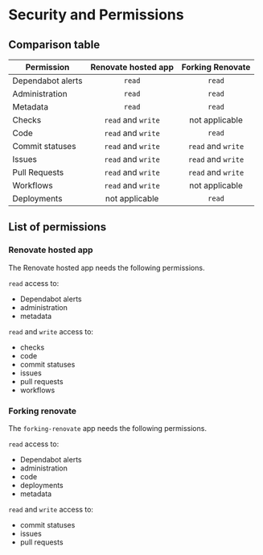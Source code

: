 # Security and Permissions

## Comparison table

| Permission        | Renovate hosted app |  Forking Renovate  |
| ----------------- | :-----------------: | :----------------: |
| Dependabot alerts |       `read`        |       `read`       |
| Administration    |       `read`        |       `read`       |
| Metadata          |       `read`        |       `read`       |
| Checks            | `read` and `write`  |   not applicable   |
| Code              | `read` and `write`  |       `read`       |
| Commit statuses   | `read` and `write`  | `read` and `write` |
| Issues            | `read` and `write`  | `read` and `write` |
| Pull Requests     | `read` and `write`  | `read` and `write` |
| Workflows         | `read` and `write`  |   not applicable   |
| Deployments       |   not applicable    |       `read`       |

## List of permissions

### Renovate hosted app

The Renovate hosted app needs the following permissions.

`read` access to:

- Dependabot alerts
- administration
- metadata

`read` and `write` access to:

- checks
- code
- commit statuses
- issues
- pull requests
- workflows

### Forking renovate

The `forking-renovate` app needs the following permissions.

`read` access to:

- Dependabot alerts
- administration
- code
- deployments
- metadata

`read` and `write` access to:

- commit statuses
- issues
- pull requests
